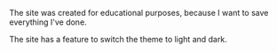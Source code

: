 The site was created for educational purposes, because I want to save everything I've done.

The site has a feature to switch the theme to light and dark.
